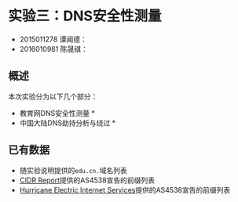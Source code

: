 # 实验三：DNS安全性测量

- 2015011278 谭闻德：
- 2016010981 陈晟祺：

## 概述

本次实验分为以下几个部分：

* 教育网DNS安全性测量
  * 
* 中国大陆DNS劫持分析与绕过
  * 

## 已有数据

* 随实验说明提供的`edu.cn.`域名列表
* [CIDR Report](https://www.cidr-report.org/)提供的AS4538宣告的前缀列表
* [Hurricane Electric Internet Services](https://bgp.he.net/)提供的AS4538宣告的前缀列表
